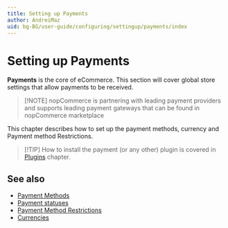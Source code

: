```yaml
---
title: Setting up Payments
author: AndreiMaz
uid: bg-BG/user-guide/configuring/settingup/payments/index
---
```


# Setting up Payments

**Payments** is the core of eCommerce. This section will cover global store settings that allow payments to be received.

> [!NOTE] nopCommerce is partnering with leading payment providers and supports leading payment gateways that can be found in nopCommerce marketplace

This chapter describes how to set up the payment methods, currency and Payment method Restrictions.

> [!TIP] How to install the payment (or any other) plugin is covered in [Plugins](xref:bg-BG/user-guide/configuring/system/plugins) chapter.

## See also

- [Payment Methods](xref:bg-BG/user-guide/configuring/settingup/payments/payment-methods)
- [Payment statuses](xref:bg-BG/user-guide/configuring/settingup/payments/payment-statuses)
- [Payment Method Restrictions](xref:bg-BG/user-guide/configuring/settingup/payments/payment-method-restrictions)
- [Currencies](xref:bg-BG/user-guide/configuring/settingup/payments/currencies)
